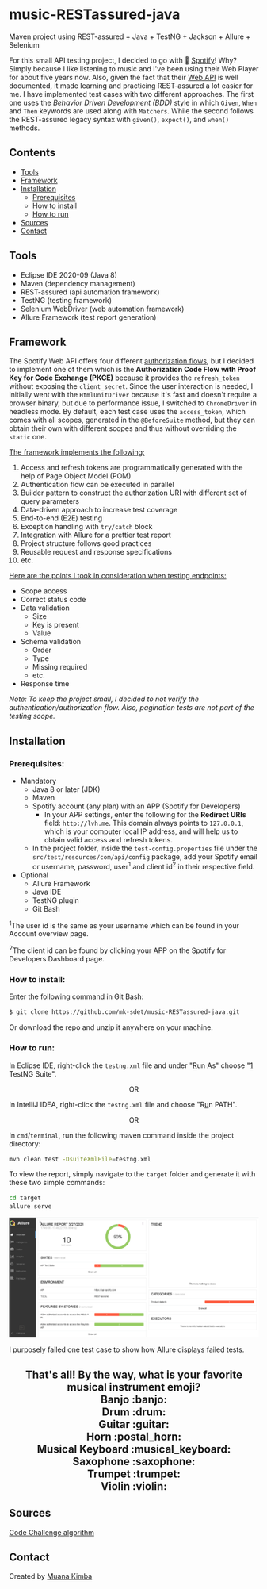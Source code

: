 # music-RESTassured-java

Maven project using REST-assured + Java + TestNG + Jackson + Allure + Selenium

For this small API testing project, I decided to go with :drum: [Spotify](https://www.spotify.com/ca-en/)! Why? Simply because I like listening to music and I've been using their Web Player for about five years now. Also, given the fact that their [Web API](https://developer.spotify.com/documentation/web-api/) is well documented, it made learning and practicing REST-assured a lot easier for me. I have implemented test cases with two different approaches. The first one uses the *Behavior Driven Development (BDD)* style in which `Given`, `When` and  `Then` keywords are used along with `Matchers`. While the second follows the REST-assured legacy syntax with `given()`, `expect()`, and `when()` methods.

## Contents

 - [Tools](#tools)
 - [Framework](#framework)
 - [Installation](#installation)
    - [Prerequisites](#prerequisites)
    - [How to install](#how-to-install)
    - [How to run](#how-to-run)
 - [Sources](#sources)
 - [Contact](#contact)

## Tools

- Eclipse IDE 2020-09 (Java 8)
- Maven (dependency management)
- REST-assured (api automation framework)
- TestNG (testing framework)
- Selenium WebDriver (web automation framework)
- Allure Framework (test report generation)

## Framework

The Spotify Web API offers four different [authorization flows](https://developer.spotify.com/documentation/general/guides/authorization-guide/#authorization-flows), but I decided to implement one of them which is the **Authorization Code Flow with Proof Key for Code Exchange (PKCE)** because it provides the `refresh_token` without exposing the `client_secret`. Since the user interaction is needed, I initially went with the `HtmlUnitDriver` because it's fast and doesn't require a browser binary, but due to performance issue, I switched to `ChromeDriver` in headless mode. By default, each test case uses the `access_token`, which comes with all scopes, generated in the `@BeforeSuite` method, but they can obtain their own with different scopes and thus without overriding the `static` one.

<ins>The framework implements the following:</ins>

1. Access and refresh tokens are programmatically generated with the help of Page Object Model (POM)
2. Authentication flow can be executed in parallel
3. Builder pattern to construct the authorization URI with different set of query parameters
4. Data-driven approach to increase test coverage
5. End-to-end (E2E) testing
6. Exception handling with `try/catch` block
7. Integration with Allure for a prettier test report
8. Project structure follows good practices
9. Reusable request and response specifications
10. etc.

<ins>Here are the points I took in consideration when testing endpoints:</ins>

- Scope access
- Correct status code
- Data validation
  - Size
  - Key is present
  - Value
- Schema validation
  - Order
  - Type
  - Missing required
  - etc.
- Response time

*Note: To keep the project small, I decided to not verify the authentication/authorization flow. Also, pagination tests are not part of the testing scope.*

## Installation

### Prerequisites:

- Mandatory
  - Java 8 or later (JDK)
  - Maven
  - Spotify account (any plan) with an APP (Spotify for Developers)
    - In your APP settings, enter the following for the **Redirect URIs** field: `http://lvh.me`. This domain always points to `127.0.0.1`, which is your computer local IP address, and will help us to obtain valid access and refresh tokens.
  - In the project folder, inside the `test-config.properties` file under the `src/test/resources/com/api/config` package, add your Spotify email or username, password, user<sup>1</sup> and client id<sup>2</sup> in their respective field.
- Optional
  - Allure Framework
  - Java IDE
  - TestNG plugin
  - Git Bash

<sup>1</sup>The user id is the same as your username which can be found in your Account overview page.

<sup>2</sup>The client id can be found by clicking your APP on the Spotify for Developers Dashboard page.

### How to install:

Enter the following command in Git Bash:

```bash
$ git clone https://github.com/mk-sdet/music-RESTassured-java.git
```

Or download the repo and unzip it anywhere on your machine.

### How to run:

In Eclipse IDE, right-click the `testng.xml` file and under "<ins>R</ins>un As" choose "<ins>1</ins> TestNG Suite".

<p align="center">OR</p>

In IntelliJ IDEA, right-click the `testng.xml` file and choose "R<ins>u</ins>n PATH".

<p align="center">OR</p>

In `cmd`/`terminal`, run the following maven command inside the project directory:

```bash
mvn clean test -DsuiteXmlFile=testng.xml
```

To view the report, simply navigate to the `target` folder and generate it with these two simple commands:

```bash
cd target
allure serve
```

<p align="center"><img src="images/allure_test_report.gif" alt="Allure test report" /></p>

I purposely failed one test case to show how Allure displays failed tests.

<h2 align="center">That's all! By the way, what is your favorite musical instrument emoji?<br />
  Banjo :banjo:<br />
  Drum :drum:<br />
  Guitar :guitar:<br />
  Horn :postal_horn:<br />
  Musical Keyboard :musical_keyboard:<br />
  Saxophone :saxophone:<br />
  Trumpet :trumpet:<br />
  Violin :violin:
</h2>

## Sources

[Code Challenge algorithm](https://www.appsdeveloperblog.com/pkce-code-verifier-and-code-challenge-in-java/)

## Contact

Created by [Muana Kimba](https://www.linkedin.com/in/mkimba)
